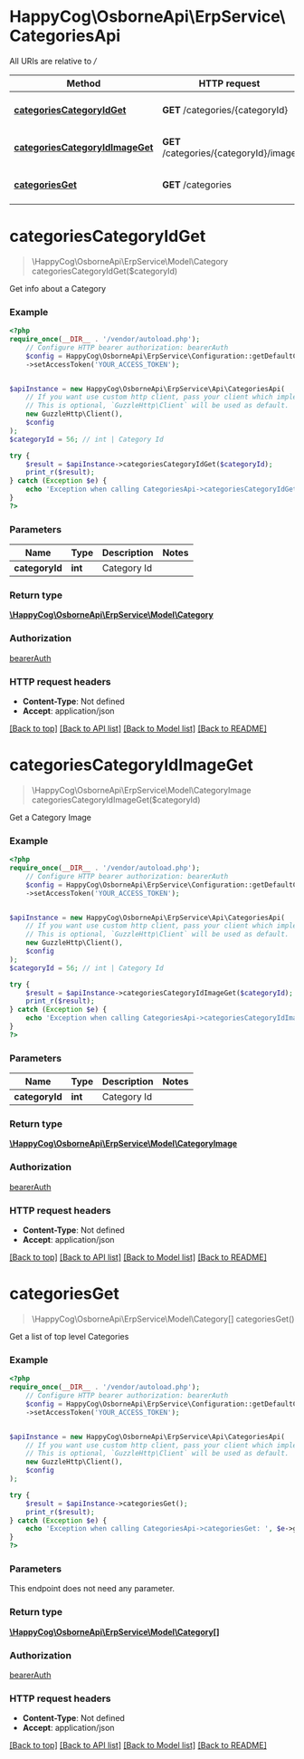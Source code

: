# HappyCog\OsborneApi\ErpService\CategoriesApi

All URIs are relative to */*

Method | HTTP request | Description
------------- | ------------- | -------------
[**categoriesCategoryIdGet**](CategoriesApi.md#categoriescategoryidget) | **GET** /categories/{categoryId} | Get info about a Category
[**categoriesCategoryIdImageGet**](CategoriesApi.md#categoriescategoryidimageget) | **GET** /categories/{categoryId}/image | Get a Category Image
[**categoriesGet**](CategoriesApi.md#categoriesget) | **GET** /categories | Get a list of top level Categories

# **categoriesCategoryIdGet**
> \HappyCog\OsborneApi\ErpService\Model\Category categoriesCategoryIdGet($categoryId)

Get info about a Category

### Example
```php
<?php
require_once(__DIR__ . '/vendor/autoload.php');
    // Configure HTTP bearer authorization: bearerAuth
    $config = HappyCog\OsborneApi\ErpService\Configuration::getDefaultConfiguration()
    ->setAccessToken('YOUR_ACCESS_TOKEN');


$apiInstance = new HappyCog\OsborneApi\ErpService\Api\CategoriesApi(
    // If you want use custom http client, pass your client which implements `GuzzleHttp\ClientInterface`.
    // This is optional, `GuzzleHttp\Client` will be used as default.
    new GuzzleHttp\Client(),
    $config
);
$categoryId = 56; // int | Category Id

try {
    $result = $apiInstance->categoriesCategoryIdGet($categoryId);
    print_r($result);
} catch (Exception $e) {
    echo 'Exception when calling CategoriesApi->categoriesCategoryIdGet: ', $e->getMessage(), PHP_EOL;
}
?>
```

### Parameters

Name | Type | Description  | Notes
------------- | ------------- | ------------- | -------------
 **categoryId** | **int**| Category Id |

### Return type

[**\HappyCog\OsborneApi\ErpService\Model\Category**](../Model/Category.md)

### Authorization

[bearerAuth](../../README.md#bearerAuth)

### HTTP request headers

 - **Content-Type**: Not defined
 - **Accept**: application/json

[[Back to top]](#) [[Back to API list]](../../README.md#documentation-for-api-endpoints) [[Back to Model list]](../../README.md#documentation-for-models) [[Back to README]](../../README.md)

# **categoriesCategoryIdImageGet**
> \HappyCog\OsborneApi\ErpService\Model\CategoryImage categoriesCategoryIdImageGet($categoryId)

Get a Category Image

### Example
```php
<?php
require_once(__DIR__ . '/vendor/autoload.php');
    // Configure HTTP bearer authorization: bearerAuth
    $config = HappyCog\OsborneApi\ErpService\Configuration::getDefaultConfiguration()
    ->setAccessToken('YOUR_ACCESS_TOKEN');


$apiInstance = new HappyCog\OsborneApi\ErpService\Api\CategoriesApi(
    // If you want use custom http client, pass your client which implements `GuzzleHttp\ClientInterface`.
    // This is optional, `GuzzleHttp\Client` will be used as default.
    new GuzzleHttp\Client(),
    $config
);
$categoryId = 56; // int | Category Id

try {
    $result = $apiInstance->categoriesCategoryIdImageGet($categoryId);
    print_r($result);
} catch (Exception $e) {
    echo 'Exception when calling CategoriesApi->categoriesCategoryIdImageGet: ', $e->getMessage(), PHP_EOL;
}
?>
```

### Parameters

Name | Type | Description  | Notes
------------- | ------------- | ------------- | -------------
 **categoryId** | **int**| Category Id |

### Return type

[**\HappyCog\OsborneApi\ErpService\Model\CategoryImage**](../Model/CategoryImage.md)

### Authorization

[bearerAuth](../../README.md#bearerAuth)

### HTTP request headers

 - **Content-Type**: Not defined
 - **Accept**: application/json

[[Back to top]](#) [[Back to API list]](../../README.md#documentation-for-api-endpoints) [[Back to Model list]](../../README.md#documentation-for-models) [[Back to README]](../../README.md)

# **categoriesGet**
> \HappyCog\OsborneApi\ErpService\Model\Category[] categoriesGet()

Get a list of top level Categories

### Example
```php
<?php
require_once(__DIR__ . '/vendor/autoload.php');
    // Configure HTTP bearer authorization: bearerAuth
    $config = HappyCog\OsborneApi\ErpService\Configuration::getDefaultConfiguration()
    ->setAccessToken('YOUR_ACCESS_TOKEN');


$apiInstance = new HappyCog\OsborneApi\ErpService\Api\CategoriesApi(
    // If you want use custom http client, pass your client which implements `GuzzleHttp\ClientInterface`.
    // This is optional, `GuzzleHttp\Client` will be used as default.
    new GuzzleHttp\Client(),
    $config
);

try {
    $result = $apiInstance->categoriesGet();
    print_r($result);
} catch (Exception $e) {
    echo 'Exception when calling CategoriesApi->categoriesGet: ', $e->getMessage(), PHP_EOL;
}
?>
```

### Parameters
This endpoint does not need any parameter.

### Return type

[**\HappyCog\OsborneApi\ErpService\Model\Category[]**](../Model/Category.md)

### Authorization

[bearerAuth](../../README.md#bearerAuth)

### HTTP request headers

 - **Content-Type**: Not defined
 - **Accept**: application/json

[[Back to top]](#) [[Back to API list]](../../README.md#documentation-for-api-endpoints) [[Back to Model list]](../../README.md#documentation-for-models) [[Back to README]](../../README.md)

